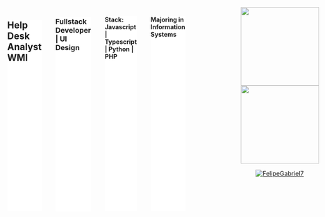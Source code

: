 
<div style="display: flex; gap: 2rem;widht: 1200px">

<h2 style="background: #fff"> Help Desk Analyst WMI</h2>
<h3 style="background: #fff"> Fullstack Developer | UI Design </h3>
<h4 style="background: #fff"> Stack: Javascript | Typescript  | Python | PHP </h4>
<h4 style="background: #fff"> Majoring in Information Systems </h4>
<hr/>


<br/>

 <a href="https://github.com/FelipeGabriel7"/>
 <div align="center">
  <a href="https://github.com/FelipeGabriel7">
  <img height="180em" src="https://github-readme-stats.vercel.app/api?username=FelipeGabriel7&show_icons=true&theme=dracula&include_all_commits=true&count_private=true"/>
  <img height="180em" src="https://github-readme-stats.vercel.app/api/top-langs/?username=FelipeGabriel7&layout=compact&langs_count=7&theme=dracula"/>
<p align="center" ><img src="https://github-readme-streak-stats.herokuapp.com/?user=FelipeGabriel7&theme=dracula" alt="FelipeGabriel7" /></p>
</div>

<br/>

<hr/>

## 👩‍💻 Technologies

![JavaScript](https://img.shields.io/badge/javascript-yellow.svg?style=for-the-badge&logo=javascript&logoColor=white)
![TypeScript](https://img.shields.io/badge/typescript-blue.svg?style=for-the-badge&logo=typescript&logoColor=white)
![Express](https://img.shields.io/badge/express-green.svg?style=for-the-badge&logo=express&logoColor=white)
![React](https://img.shields.io/badge/react-blue.svg?style=for-the-badge&logo=react&logoColor=white)
![Redux](https://img.shields.io/badge/redux-%23593d88.svg?style=for-the-badge&logo=redux&logoColor=white)
![SASS](https://img.shields.io/badge/SASS-hotpink.svg?style=for-the-badge&logo=SASS&logoColor=white)
![Styled Componentes](https://img.shields.io/badge/StyledComponents-%23593d88.svg?style=for-the-badge&logo=StyledComponents&logoColor=white)
![Axios](https://img.shields.io/badge/axios-purple.svg?style=for-the-badge&logo=axios&logoColor=white)
![Figma](https://img.shields.io/badge/figma-%23593d88.svg?style=for-the-badge&logo=figma&logoColor=white)
![Robot](https://img.shields.io/badge/robotframework-turquoise.svg?style=for-the-badge&logo=robotframework&logoColor=light)
![Git](https://img.shields.io/badge/git-green.svg?style=for-the-badge&logo=git&logoColor=white)
![GitHub](https://img.shields.io/badge/github-green.svg?style=for-the-badge&logo=github&logoColor=white)
![HTML5](https://img.shields.io/badge/html5-%23E34F26.svg?style=for-the-badge&logo=html5&logoColor=white)
![CSS](https://img.shields.io/badge/css3-blue.svg?style=for-the-badge&logo=css3&logoColor=white)
![SQL Server](https://img.shields.io/badge/MSSQL-red?logo=microsoft-sql-server&style=for-the-badge)
![MySQL](https://img.shields.io/badge/mysql-blue.svg?style=for-the-badge&logo=mysql&logoColor=white)


## 👩‍💻 Studying

![Python](https://img.shields.io/badge/Python-black.svg?style=for-the-badge&logo=python&logoColor=yellow)
![PHP](https://img.shields.io/badge/php-purple.svg?style=for-the-badge&logo=php&logoColor=white)
![TypeScript](https://img.shields.io/badge/typescript-blue.svg?style=for-the-badge&logo=typescript&logoColor=white)
![React](https://img.shields.io/badge/react-blue.svg?style=for-the-badge&logo=react&logoColor=white)
![Redux](https://img.shields.io/badge/redux-%23593d88.svg?style=for-the-badge&logo=redux&logoColor=white)
![Angular](https://img.shields.io/badge/Angular-red.svg?style=for-the-badge&logo=Angular&logoColor=white)



<div align="center">
   <hr />
  <h3 class="text-align: center"> Contact </h3>
  <a href = "mailto:felipegabfd@gmail.com"><img src="https://img.shields.io/badge/-Gmail-%23333?style=for-the-badge&logo=gmail&logoColor=dark" target="_blank"></a>
  <a href="https://www.linkedin.com/in/felipe-gabriel-dev/" target="_blank"><img src="https://img.shields.io/badge/-LinkedIn-%230077B5?style=for-the-badge&logo=linkedin&logoColor=dark" target="_blank"></a>
  </div>

</div>

